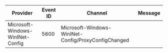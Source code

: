 Provider                          |  Event ID  |  Channel                                              |  Message
----------------------------------|------------|-------------------------------------------------------|---------
Microsoft-Windows-WinINet-Config  |  5600      |  Microsoft-Windows-WinINet-Config/ProxyConfigChanged  |